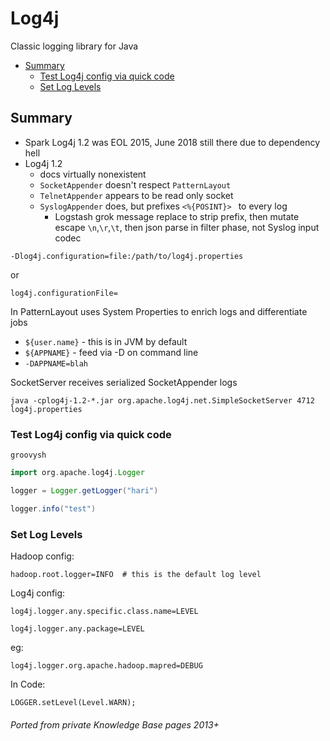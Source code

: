 # Log4j

Classic logging library for Java

<!-- INDEX_START -->
- [Summary](#summary)
  - [Test Log4j config via quick code](#test-log4j-config-via-quick-code)
  - [Set Log Levels](#set-log-levels)
<!-- INDEX_END -->

## Summary

- Spark Log4j 1.2 was EOL 2015, June 2018 still there due to dependency hell
- Log4j 1.2
  - docs virtually nonexistent
  - `SocketAppender` doesn't respect `PatternLayout`
  - `TelnetAppender` appears to be read only socket
  - `SyslogAppender` does, but prefixes `<%{POSINT}> ` to every log
    - Logstash grok message replace to strip prefix, then mutate escape `\n`,`\r`,`\t`, then json parse in filter phase, not Syslog input codec

```shell
-Dlog4j.configuration=file:/path/to/log4j.properties
```

or

```
log4j.configurationFile=
```

In PatternLayout uses System Properties to enrich logs and differentiate jobs

- `${user.name}` - this is in JVM by default
- `${APPNAME}`   - feed via -D on command line
- `-DAPPNAME=blah`

SocketServer receives serialized SocketAppender logs

```shell
java -cplog4j-1.2-*.jar org.apache.log4j.net.SimpleSocketServer 4712 log4j.properties
```

### Test Log4j config via quick code

```shell
groovysh
```

```groovy
import org.apache.log4j.Logger

logger = Logger.getLogger("hari")

logger.info("test")
```

### Set Log Levels

Hadoop config:

```
hadoop.root.logger=INFO  # this is the default log level
```

Log4j config:

```
log4j.logger.any.specific.class.name=LEVEL
```

```
log4j.logger.any.package=LEVEL
```

eg:

```
log4j.logger.org.apache.hadoop.mapred=DEBUG
```

In  Code:

```
LOGGER.setLevel(Level.WARN);
```

###### Ported from private Knowledge Base pages 2013+
